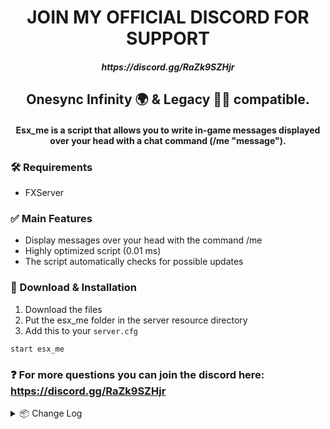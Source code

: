 <h1 align="center">
	JOIN MY OFFICIAL DISCORD FOR SUPPORT
</h1>

<h5 align="center">https://discord.gg/RaZk9SZHjr </h5>

<h2 align="center">
Onesync Infinity 🌍 & Legacy 👨‍💻 compatible.
</h2>


<h4 align="center">
Esx_me is a script that allows you to write in-game messages displayed over your head with a chat command (/me "message").
</h4>

### 🛠 Requirements
- FXServer

### ✅ Main Features
- Display messages over your head with the command /me
- Highly optimized script (0.01 ms)
- The script automatically checks for possible updates

### 🔧 Download & Installation

1. Download the files
2. Put the esx_me folder in the server resource directory
3. Add this to your `server.cfg`
```
start esx_me
```

### ❓ For more questions you can join the discord here: https://discord.gg/RaZk9SZHjr

<details>
  <summary>📦 Change Log</summary>
	<br>

<details>
<summary>V1.0.0</summary>
• Script Released<br>
</details>
